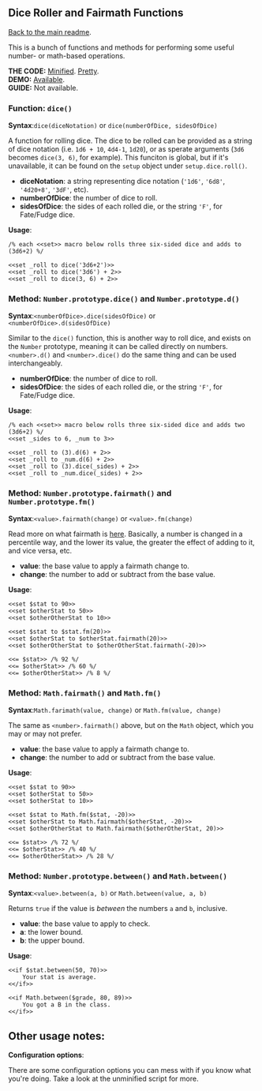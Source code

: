 ## Dice Roller and Fairmath Functions

[Back to the main readme](./README.md).

This is a bunch of functions and methods for performing some useful number- or math-based operations.

**THE CODE:** [Minified](https://github.com/ChapelR/custom-macros-for-sugarcube-2/blob/master/scripts/minified/operations.min.js). [Pretty](https://github.com/ChapelR/custom-macros-for-sugarcube-2/blob/master/scripts/operations.js).  
**DEMO:** [Available](http://macros.twinelab.net/demo?macro=dice).  
**GUIDE:** Not available.

### Function: `dice()`

**Syntax**:`dice(diceNotation)` or `dice(numberOfDice, sidesOfDice)`

A function for rolling dice.  The dice to be rolled can be provided as a string of dice notation (i.e. `1d6 + 10`, `4d4-1`, `1d20`), or as sperate arguments (`3d6` becomes `dice(3, 6)`, for example).  This funciton is global, but if it's unavailable, it can be found on the `setup` object under `setup.dice.roll()`.

* **diceNotation**: a string representing dice notation (`'1d6'`, `'6d8'`, `'4d20+8'`, `'3dF'`, etc).
* **numberOfDice**: the number of dice to roll.
* **sidesOfDice**: the sides of each rolled die, or the string `'F'`, for Fate/Fudge dice.

**Usage**:
```
/% each <<set>> macro below rolls three six-sided dice and adds to (3d6+2) %/

<<set _roll to dice('3d6+2')>>
<<set _roll to dice('3d6') + 2>>
<<set _roll to dice(3, 6) + 2>>
```

### Method: `Number.prototype.dice()` and `Number.prototype.d()`

**Syntax**:`<numberOfDice>.dice(sidesOfDice)` or `<numberOfDice>.d(sidesOfDice)`

Similar to the `dice()` function, this is another way to roll dice, and exists on the `Number` prototype, meaning it can be called directly on numbers.  `<number>.d()` and `<number>.dice()` do the same thing and can be used interchangeably.

* **numberOfDice**: the number of dice to roll.
* **sidesOfDice**: the sides of each rolled die, or the string `'F'`, for Fate/Fudge dice.

**Usage**:
```
/% each <<set>> macro below rolls three six-sided dice and adds two (3d6+2) %/
<<set _sides to 6, _num to 3>>

<<set _roll to (3).d(6) + 2>>
<<set _roll to _num.d(6) + 2>>
<<set _roll to (3).dice(_sides) + 2>>
<<set _roll to _num.dice(_sides) + 2>>
```

### Method: `Number.prototype.fairmath()` and `Number.prototype.fm()`

**Syntax**:`<value>.fairmath(change)` or `<value>.fm(change)`

Read more on what fairmath is [here](http://choicescriptdev.wikia.com/wiki/Arithmetic_operators#Fairmath). Basically, a number is changed in a percentile way, and the lower its value, the greater the effect of adding to it, and vice versa, etc.

* **value**: the base value to apply a fairmath change to.
* **change**: the number to add or subtract from the base value.

**Usage**:

```
<<set $stat to 90>>
<<set $otherStat to 50>>
<<set $otherOtherStat to 10>>

<<set $stat to $stat.fm(20)>>
<<set $otherStat to $otherStat.fairmath(20)>>
<<set $otherOtherStat to $otherOtherStat.fairmath(-20)>>

<<= $stat>> /% 92 %/
<<= $otherStat>> /% 60 %/
<<= $otherOtherStat>> /% 8 %/
```

### Method: `Math.fairmath()` and `Math.fm()`

**Syntax**:`Math.farimath(value, change)` or `Math.fm(value, change)`

The same as `<number>.fairmath()` above, but on the `Math` object, which you may or may not prefer.

* **value**: the base value to apply a fairmath change to.
* **change**: the number to add or subtract from the base value.

**Usage**:
```
<<set $stat to 90>>
<<set $otherStat to 50>>
<<set $otherStat to 10>>

<<set $stat to Math.fm($stat, -20)>>
<<set $otherStat to Math.fairmath($otherStat, -20)>>
<<set $otherOtherStat to Math.fairmath($otherOtherStat, 20)>>

<<= $stat>> /% 72 %/
<<= $otherStat>> /% 40 %/
<<= $otherOtherStat>> /% 28 %/
```

### Method: `Number.prototype.between()` and `Math.between()`

**Syntax**:`<value>.between(a, b)` or `Math.between(value, a, b)`

Returns `true` if the value is *between* the numbers `a` and `b`, inclusive.

* **value**: the base value to apply to check.
* **a**: the lower bound.
* **b**: the upper bound.

**Usage**:

```
<<if $stat.between(50, 70)>>
	Your stat is average.
<</if>>

<<if Math.between($grade, 80, 89)>>
	You got a B in the class.
<</if>>
```

## Other usage notes:

**Configuration options**:

There are some configuration options you can mess with if you know what you're doing.  Take a look at the unminified script for more.

